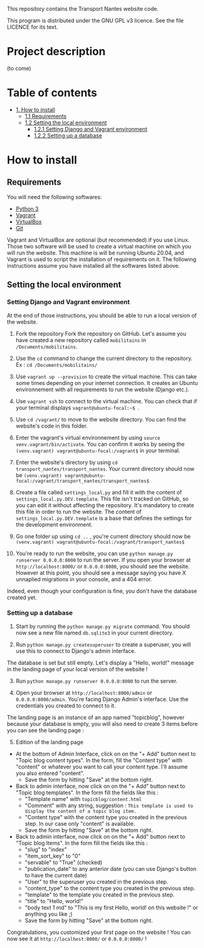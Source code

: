 This repository contains the Transport Nantes website code.

This program is distributed under the GNU GPL v3 licence.  See the file LICENCE for its text.

# Project description

(to come)

# Table of contents
- [1. How to install](#how-to-install)
  - [1.1 Requirements](#requirements)
  - [1.2 Setting the local environment](#setting-the-local-environment)
    - [1.2.1 Setting Django and Vagrant environment](#setting-django-and-vagrant-environment)
    - [1.2.2 Setting up a database](#setting-up-a-database)
# How to install
## Requirements
You will need the following softwares:

* [Python 3](https://www.python.org/downloads/)
* [Vagrant](https://www.vagrantup.com/downloads/)
* [VirtualBox](https://www.virtualbox.org/wiki/Downloads)
* [Git](https://git-scm.com/downloads)

Vagrant and VirtualBox are optional (but recommended) if you use Linux.
Those two software will be used to create a virtual machine on which you will run the website. This machine is will be running Ubuntu 20.04, and Vagrant is used to script the installation of requirements on it.
The following instructions assume you have installed all the softwares listed above.

## Setting the local environment

### Setting Django and Vagrant environment
At the end of those instructions, you should be able to run a local version of the website.

1. Fork the repository
Fork the repository on GitHub.
Let's assume you have created a new repository called `mobilitains` in `/Documents/mobilitains`.

2. Use the `cd` command to change the current directory to the repository. 
Ex :  `cd /Documents/mobilitains/`

3. Use `vagrant up --provision` to create the virtual machine. This can take some times depending on your internet connection.
It creates an Ubuntu environnement with all requirements to run the website (Django etc.).

4. Use `vagrant ssh` to connect to the virtual machine. You can check that if your terminal displays `vagrant@ubuntu-focal:~$ `.

5. Use `cd /vagrant/` to move to the website directory. You can find the website's code in this folder.

6. Enter the vagrant's virtual environnement by using `source venv.vagrant/bin/activate`. You can confirm it works by seeing the `(venv.vagrant) vagrant@ubuntu-focal:/vagrant$` in your terminal.

7. Enter the website's directory by using `cd transport_nantes/transport_nantes`. Your current directory should now be `(venv.vagrant) vagrant@ubuntu-focal:/vagrant/transport_nantes/transport_nantes$ `

8. Create a file called `settings_local.py` and fill it with the content of `settings_local.py.DEV.template`. This file isn't tracked on GitHub, so you can edit it without affecting the repository. It's mandatory to create this file in order to run the website. The content of `settings_local.py.DEV.template` is a base that defines the settings for the development environment.

9. Go one folder up using `cd ..` , you're current directory should now be `(venv.vagrant) vagrant@ubuntu-focal:/vagrant/transport_nantes$ `

10. You're ready to run the website, you can use `python manage.py runserver 0.0.0.0:8000` to run the server.
If you open your browser at `http://localhost:8000/` or `0.0.0.0:8000`, you should see the website.
However at this point, you should see a message saying you have X unnaplied migrations in your console, and a 404 error.


Indeed, even though your configuration is fine, you don't have the database created yet.

### Setting up a database

1. Start by running the `python manage.py migrate` command. You should now see a new file named `db.sqlite3` in your current directory.

2. Run `python manage.py createsuperuser` to create a superuser, you will use this to connect to Django's admin interface.

The database is set but still empty. Let's display a "Hello, world!" message in the landing page of your local version of the website !

3. Run `python manage.py runserver 0.0.0.0:8000` to run the server.

4. Open your browser at `http://localhost:8000/admin` or `0.0.0.0:8000/admin`. You're facing Django Admin's interface. Use the credentials you created to connect to it.

The landing page is an instance of an app named "topicblog", however because your database is empty, you will also need to create 3 items before you can see the landing page : 

5. Edition of the landing page 
  - At the bottom of Admin Interface, click on on the "+ Add" button next to "Topic blog content types". In the form, fill the "Content type" with "content" or whatever you want to call your content type. I'll assume you also entered "content".
    - Save the form by hitting "Save" at the bottom right. 
  - Back to admin interface, now click on on the "+ Add" button next to "Topic blog templates". In the form fill the fields like this :
    - "Template name" with `topicblog/content.html`
    - "Comment" with any string, suggestion : `This template is used to display the content of a topic blog item.`
    - "Content type" with the content type you created in the previous step. In our case only "content" is available.
    - Save the form by hitting "Save" at the bottom right.
  - Back to admin interface, now click on on the "+ Add" button next to "Topic blog Items". In the form fill the fields like this :
    - "slug" to "index"
    - "item_sort_key" to "0"
    - "servable" to "True" (checked)
    - "publication_date" to any anterior date (you can use Django's button to have the current date)
    - "User" to the superuser you created in the previous step.
    - "content_type" to the content type you created in the previous step.
    - "template" to the template you created in the previous step.
    - "title" to "Hello, world!"
    - "body text 1 md" to "This is my first Hello, world! on this website !" or anything you like ;) 
    - Save the form by hitting "Save" at the bottom right.

Congratulations, you customized your first page on the website ! You can now see it at `http://localhost:8000/` or `0.0.0.0:8000/` ! 
